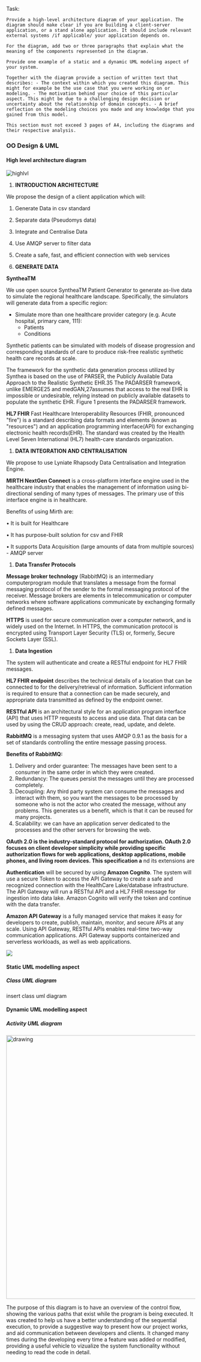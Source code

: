 Task:
```
Provide a high-level architecture diagram of your application. The diagram should make clear if you are building a client-server application, or a stand alone application. It should include relevant external systems /if applicable/ your application depends on. 

For the diagram, add two or three paragraphs that explain what the meaning of the components represented in the diagram.

Provide one example of a static and a dynamic UML modeling aspect of your system.

Together with the diagram provide a section of written text that describes: - The context within which you created this diagram. This might for example be the use case that you were working on or modeling. - The motivation behind your choice of this particular aspect. This might be due to a challenging design decision or uncertainty about the relationship of domain concepts. - A brief reflection on the modeling choices you made and any knowledge that you gained from this model.

This section must not exceed 3 pages of A4, including the diagrams and their respective analysis.
```

### OO Design & UML

#### High level architecture diagram 

![highlvl](https://github.com/spe-uob/Healthcare-Data-Simulators/blob/main/Documents/UML%20Diagrams/high-level%20architecture.jpeg)

1. **INTRODUCTION ARCHITECTURE**

We propose the design of a client application which will:

1. Generate Data in csv standard
2. Separate data (Pseudomys data)
3. Integrate and Centralise Data
4. Use AMQP server to filter data
5. Create a safe, fast, and efficient connection with web services

  1. **GENERATE DATA**

**SyntheaTM**

We use open source SyntheaTM Patient Generator to generate as-live data to simulate the regional healthcare landscape. Specifically, the simulators will generate data from a specific region:

- Simulate more than one healthcare provider category (e.g. Acute hospital, primary care, 111):
  - Patients
  - Conditions

Synthetic patients can be simulated with models of disease progression and corresponding standards of care to produce risk-free realistic synthetic health care records at scale.

The framework for the synthetic data generation process utilized by Synthea is based on the use of PARSER, the Publicly Available Data Approach to the Realistic Synthetic EHR.35 The PADARSER framework, unlike EMERGE25 and medGAN,27assumes that access to the real EHR is impossible or undesirable, relying instead on publicly available datasets to populate the synthetic EHR. Figure 1 presents the PADARSER framework.

**HL7 FHIR** Fast Healthcare Interoperability Resources (FHIR, pronounced &quot;fire&quot;) is a standard describing data formats and elements (known as &quot;resources&quot;) and an application programming interface(API) for exchanging electronic health records(EHR). The standard was created by the Health Level Seven International (HL7) health-care standards organization.

  1. **DATA INTEGRATION AND CENTRALISATION**

We propose to use Lyniate Rhapsody Data Centralisation and Integration Engine.

**MIRTH NextGen Connect** is a cross-platform interface engine used in the healthcare industry that enables the management of information using bi-directional sending of many types of messages. The primary use of this interface engine is in healthcare.

Benefits of using Mirth are:

• It is built for Healthcare

• It has purpose-built solution for csv and FHIR

• It supports Data Acquisition (large amounts of data from multiple sources) - AMQP server

  1. **Data Transfer Protocols**

**Message broker technology** (RabbitMQ) is an intermediary computerprogram module that translates a message from the formal messaging protocol of the sender to the formal messaging protocol of the receiver. Message brokers are elements in telecommunication or computer networks where software applications communicate by exchanging formally defined messages.

**HTTPS** is used for secure communication over a computer network, and is widely used on the Internet. In HTTPS, the communication protocol is encrypted using Transport Layer Security (TLS) or, formerly, Secure Sockets Layer (SSL).

  1. **Data Ingestion**

The system will authenticate and create a RESTful endpoint for HL7 FHIR messages.

**HL7 FHIR endpoint** describes the technical details of a location that can be connected to for the delivery/retrieval of information. Sufficient information is required to ensure that a connection can be made securely, and appropriate data transmitted as defined by the endpoint owner.

**RESTful API** is an architectural style for an application program interface (API) that uses HTTP requests to access and use data. That data can be used by using the CRUD approach: create, read, update, and delete.

**RabbitMQ** is a messaging system that uses AMQP 0.9.1 as the basis for a set of standards controlling the entire message passing process.

**Benefits of RabbitMQ:**

1. Delivery and order guarantee: The messages have been sent to a consumer in the same order in which they were created.
2. Redundancy: The queues persist the messages until they are processed completely.
3. Decoupling: Any third party system can consume the messages and interact with them, so you want the messages to be processed by someone who is not the actor who created the message, without any problems. This generates us a benefit, which is that it can be reused for many projects.
4. Scalability: we can have an application server dedicated to the processes and the other servers for browsing the web.

**OAuth 2.0 is the industry-standard protocol for authorization. OAuth 2.0 focuses on client developer simplicity while providing specific authorization flows for web applications, desktop applications, mobile phones, and living room devices. This specification a** nd its extensions are

**Authentication** will be secured by using **Amazon Cognito**. The system will use a secure Token to access the API Gateway to create a safe and recognized connection with the HealthCare Lake/database infrastructure. The API Gateway will run a RESTful API and a HL7 FHIR message for ingestion into data lake. Amazon Cognito will verify the token and continue with the data transfer.

**Amazon API Gateway** is a fully managed service that makes it easy for developers to create, publish, maintain, monitor, and secure APIs at any scale. Using API Gateway, RESTful APIs enables real-time two-way communication applications. API Gateway supports containerized and serverless workloads, as well as web applications.

![](RackMultipart20210430-4-4x9zrd_html_76ace17d81f0cabb.png)



#### Static UML modelling aspect

##### Class UML diagram
insert class uml diagram

#### Dynamic UML modelling aspect

##### Activity UML diagram
<img src="https://github.com/spe-uob/Healthcare-Data-Simulators/blob/main/Documents/UML%20Diagrams/Activity%20diagram1.png" alt="drawing" width="700"/>

The purpose of this diagram is to have an overview of the control flow, showing the various paths that exist while the program is being executed. It was created to help us have a better understanding of the sequential execution, to provide a suggestive way to present how our project works, and aid communication between developers and clients. It changed many times during the developing every time a feature was added or modified, providing a useful vehicle to vizualize the system functionality without needing to read the code in detail.
